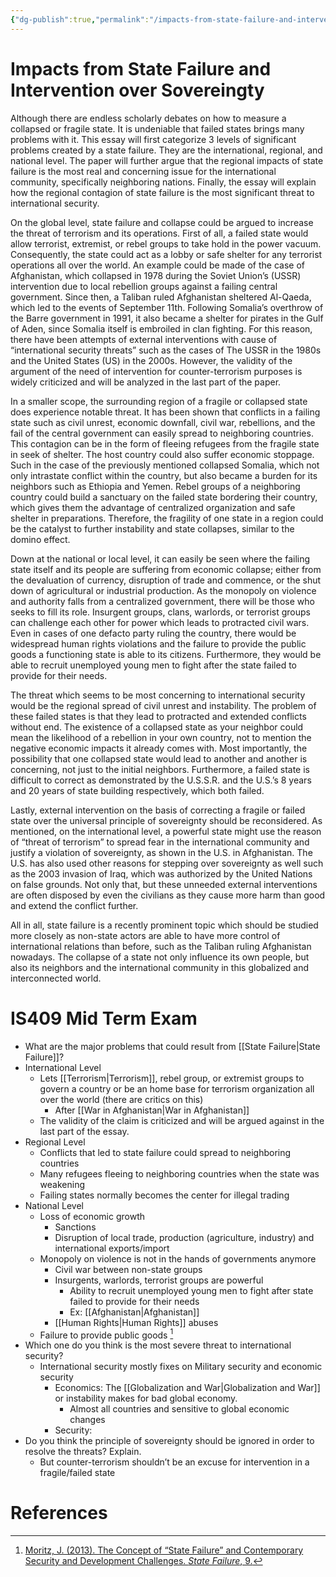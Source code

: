 ```yaml
---
{"dg-publish":true,"permalink":"/impacts-from-state-failure-and-intervention-over-sovereingty/"}
---
```


# Impacts from State Failure and Intervention over Sovereingty
Although there are endless scholarly debates on how to measure a collapsed or fragile state. It is undeniable that failed states brings many problems with it. This essay will first categorize 3 levels of significant problems created by a state failure. They are the international, regional, and national level. The paper will further argue that the regional impacts of state failure is the most real and concerning issue for the international community, specifically neighboring nations. Finally, the essay will explain how the regional contagion of state failure is the most significant threat to international security.

On the global level, state failure and collapse could be argued to increase the threat of terrorism and its operations. First of all, a failed state would allow terrorist, extremist, or rebel groups to take hold in the power vacuum. Consequently, the state could act as a lobby or safe shelter for any terrorist operations all over the world. An example could be made of the case of Afghanistan, which collapsed in 1978 during the Soviet Union’s (USSR) intervention due to local rebellion groups against a failing central government. Since then, a Taliban ruled Afghanistan sheltered Al-Qaeda, which led to the events of September 11th. Following Somalia’s overthrow of the Barre government in 1991, it also became a shelter for pirates in the Gulf of Aden, since Somalia itself is embroiled in clan fighting. For this reason, there have been attempts of external interventions with cause of “international security threats” such as the cases of The USSR in the 1980s and the United States (US) in the 2000s. However, the validity of the argument of the need of intervention for counter-terrorism purposes is widely criticized and will be analyzed in the last part of the paper.

In a smaller scope, the surrounding region of a fragile or collapsed state does experience notable threat. It has been shown that conflicts in a failing state such as civil unrest, economic downfall, civil war, rebellions, and the fail of the central government can easily spread to neighboring countries. This contagion can be in the form of fleeing refugees from the fragile state in seek of shelter. The host country could also suffer economic stoppage. Such in the case of the previously mentioned collapsed Somalia, which not only intrastate conflict within the country, but also became a burden for its neighbors such as Ethiopia and Yemen. Rebel groups of a neighboring country could build a sanctuary on the failed state bordering their country, which gives them the advantage of centralized organization and safe shelter in preparations. Therefore, the fragility of one state in a region could be the catalyst to further instability and state collapses, similar to the domino effect.

Down at the national or local level, it can easily be seen where the failing state itself and its people are suffering from economic collapse; either from the devaluation of currency, disruption of trade and commence, or the shut down of agricultural or industrial production. As the monopoly on violence and authority falls from a centralized government, there will be those who seeks to fill its role. Insurgent groups, clans, warlords, or terrorist groups can challenge each other for power which leads to protracted civil wars. Even in cases of one defacto party ruling the country, there would be widespread human rights violations and the failure to provide the public goods a functioning state is able to its citizens. Furthermore, they would be able to recruit unemployed young men to fight after the state failed to provide for their needs.

The threat which seems to be most concerning to international security would be the regional spread of civil unrest and instability. The problem of these failed states is that they lead to protracted and extended conflicts without end. The existence of a collapsed state as your neighbor could mean the likelihood of a rebellion in your own country, not to mention the negative economic impacts it already comes with. Most importantly, the possibility that one collapsed state would lead to another and another is concerning, not just to the initial neighbors. Furthermore, a failed state is difficult to correct as demonstrated by the U.S.S.R. and the U.S.’s 8 years and 20 years of state building respectively, which both failed.

Lastly, external intervention on the basis of correcting a fragile or failed state over the universal principle of sovereignty should be reconsidered. As mentioned, on the international level, a powerful state might use the reason of “threat of terrorism” to spread fear in the international community and justify a violation of sovereignty, as shown in the U.S. in Afghanistan. The U.S. has also used other reasons for stepping over sovereignty as well such as the 2003 invasion of Iraq, which was authorized by the United Nations on false grounds. Not only that, but these unneeded external interventions are often disposed by even the civilians as they cause more harm than good and extend the conflict further.

All in all, state failure is a recently prominent topic which should be studied more closely as non-state actors are able to have more control of international relations than before, such as the Taliban ruling Afghanistan nowadays. The collapse of a state not only influence its own people, but also its neighbors and the international community in this globalized and interconnected world.

# IS409 Mid Term Exam

-   What are the major problems that could result from [[State Failure\|State Failure]]?
-   International Level
    -   Lets [[Terrorism\|Terrorism]], rebel group, or extremist groups to govern a country or be an home base for terrorism organization all over the world (there are critics on this)
        -   After [[War in Afghanistan\|War in Afghanistan]]
    -   The validity of the claim is criticized and will be argued against in the last part of the essay.
-   Regional Level
    -   Conflicts that led to state failure could spread to neighboring countries
    -   Many refugees fleeing to neighboring countries when the state was weakening
    -   Failing states normally becomes the center for illegal trading
-   National Level
    -   Loss of economic growth
        -   Sanctions
        -   Disruption of local trade, production (agriculture, industry) and international exports/import
    -   Monopoly on violence is not in the hands of governments anymore
        -   Civil war between non-state groups
        -   Insurgents, warlords, terrorist groups are powerful
            -   Ability to recruit unemployed young men to fight after state failed to provide for their needs
            -   Ex: [[Afghanistan\|Afghanistan]]
        -   [[Human Rights\|Human Rights]] abuses
    -   Failure to provide public goods [^1]
-   Which one do you think is the most severe threat to international security?
    -   International security mostly fixes on Military security and economic security
        -   Economics: The [[Globalization and War\|Globalization and War]] or instability makes for bad global economy.
            -   Almost all countries and sensitive to global economic changes
        -   Security:
-   Do you think the principle of sovereignty should be ignored in order to resolve the threats? Explain.
    -   But counter-terrorism shouldn’t be an excuse for intervention in a fragile/failed state

# References

[^1]: [Moritz, J. (2013). The Concept of “State Failure” and Contemporary Security and Development Challenges. _State Failure_, 9.](https://www.e-ir.info/2013/10/10/state-failure-and-its-use-for-understanding-contemporary-security-and-development-challenges/)